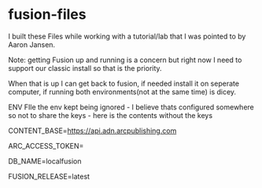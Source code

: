 # fusion-files

 I built these Files while working with a tutorial/lab that I was pointed to by Aaron Jansen. 
 
 Note: getting Fusion up and running is a concern but right now I need to support our classic install so that is the priority.
 
 When that is up I can get back to fusion, if needed install it on seperate computer, if running both environments(not at the same time) is dicey. 
 
 
 ENV FIle 
 the env kept being ignored - I believe thats configured somewhere so not to share the keys - here is the contents without the keys
 
 
CONTENT_BASE=https://api.adn.arcpublishing.com

ARC_ACCESS_TOKEN=

DB_NAME=localfusion

FUSION_RELEASE=latest


